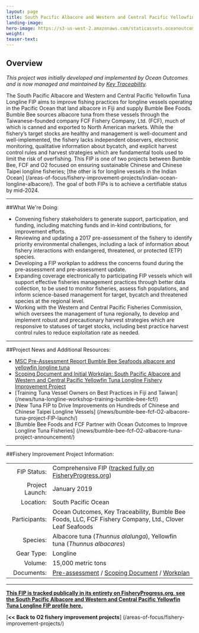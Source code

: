 ```yaml
---
layout: page 
title: South Pacific Albacore and Western and Central Pacific Yellowfin Tuna Longline FIP
landing-image:
hero-image: https://s3-us-west-2.amazonaws.com/staticassets.oceanoutcomes.org/hero+photos/south-pacific-longline-albacore-yellowfin-hero.jpg
weight: 
teaser-text:
---
```

<h2>Overview</h2>

*This project was initially developed and implemented by Ocean Outcomes and is now managed and maintained by <a href="http://keytraceability.com/" target="_blank">Key Traceability</a>.*

The South Pacific Albacore and Western and Central Pacific Yellowfin Tuna Longline FIP aims to improve fishing practices for longline vessels operating in the Pacific Ocean that land albacore in Fiji and supply Bumble Bee Foods. Bumble Bee sources albacore tuna from these vessels through the Taiwanese-founded company FCF Fishery Company, Ltd. (FCF), much of which is canned and exported to North American markets. While the fishery’s target stocks are healthy and management is well-document and well-implemented, the fishery lacks independent observers, electronic monitoring, qualitative information about bycatch, and explicit harvest control rules and harvest strategies which are fundamental tools used to limit the risk of overfishing. This FIP is one of two projects between Bumble Bee, FCF and O2 focused on ensuring sustainable Chinese and Chinese Taipei longline fisheries; [the other is for longline vessels in the Indian Ocean] (/areas-of-focus/fishery-improvement-projects/indian-ocean-longline-albacore/). The goal of both FIPs is to achieve a certifiable status by mid-2024.

---

##What We're Doing:

* Convening fishery stakeholders to generate support, participation, and funding, including matching funds and in-kind contributions, for improvement efforts.
* Reviewing and updating a 2017 pre-assessment of the fishery to identify priority environmental challenges, including a lack of information about fishery interactions with endangered, threatened, or protected (ETP) species.
* Developing a FIP workplan to address the concerns found during the pre-assessment and pre-assessment update.
* Expanding coverage electronically to participating FIP vessels which will support effective fisheries management practices through better data collection, to be used to monitor fisheries, assess fish populations, and inform science-based management for target, bycatch and threatened species at the regional level.
* Working with the Western and Central Pacific Fisheries Commission, which oversees the management of tuna regionally, to develop and implement robust and precautionary harvest strategies which are responsive to statuses of target stocks, including best practice harvest control rules to reduce exploitation rate as needed.

---

##Project News and Additional Resources:

* <a href="https://s3-us-west-2.amazonaws.com/staticassets.oceanoutcomes.org/supporting+documents/Fishery+Project+Resources/WCP+Albacore+and+Yellowfin+Pre-assessment+3167R01B_MASTER_FINAL.pdf" target="_blank">MSC Pre-Assessment Report Bumble Bee Seafoods albacore and yellowfin longline tuna</a>
* <a href="https://s3-us-west-2.amazonaws.com/staticassets.oceanoutcomes.org/supporting+documents/Fishery+Project+Resources/FINAL+BB+WCPO+FIP+Scoping+Document+May19.pdf" target="_blank">Scoping Document and Initial Workplan: South Pacific Albacore and Western and Central Pacific Yellowfin Tuna Longline Fishery Improvement Project</a>
* [Training Tuna Vessel Owners on Best Practices in Fiji and Taiwan] (/news/tuna-longline-workshop-training-bumble-bee-fcf/)
* [New Tuna FIP to Drive Improvements on Hundreds of Chinese and Chinese Taipei Longline Vessels] (/news/bumble-bee-fcf-O2-albacore-tuna-project-FIP-launch/)
* [Bumble Bee Foods and FCF Partner with Ocean Outcomes to Improve Longline Tuna Fisheries] (/news/bumble-bee-fcf-O2-albacore-tuna-project-announcement/)

---

##Fishery Improvement Project Information:

|||
| ---: | --- |
| FIP Status: | Comprehensive FIP (<a href="https://fisheryprogress.org/fip-profile/western-and-central-pacific-albacore-and-yellowfin-tuna-longline">tracked fully on FisheryProgress.org</a>) |
| Project Launch: | January 2019 |
| Location: | South Pacific Ocean |
| Participants: | Ocean Outcomes, Key Traceability, Bumble Bee Foods, LLC, FCF Fishery Company, Ltd., Clover Leaf Seafoods |
| Species: | Albacore tuna (*Thunnus alalunga*), Yellowfin tuna (*Thunnus albacares*) |
| Gear Type: | Longline |
| Volume: | 15,000 metric tons |
| Documents: | <a href="https://s3-us-west-2.amazonaws.com/staticassets.oceanoutcomes.org/supporting+documents/Fishery+Project+Resources/WCP+Albacore+and+Yellowfin+Pre-assessment+3167R01B_MASTER_FINAL.pdf" target="_blank">Pre-assessment</a> / <a href="https://s3-us-west-2.amazonaws.com/staticassets.oceanoutcomes.org/supporting+documents/Fishery+Project+Resources/FINAL+BB+WCPO+FIP+Scoping+Document+May19.pdf" target="_blank">Scoping Document</a> / <a href="https://s3-us-west-2.amazonaws.com/staticassets.oceanoutcomes.org/supporting+documents/Fishery+Project+Resources/FINAL+BB+WCPO+FIP+Workplan+May19.pdf" target="_blank">Workplan</a> |

---

<a href="https://fisheryprogress.org/fip-profile/western-and-central-pacific-albacore-and-yellowfin-tuna-longline" target="_blank">**This FIP is tracked publically in its entirety on FisheryProgress.org, see the South Pacific Albacore and Western and Central Pacific Yellowfin Tuna Longline FIP profile here.**</a>

[**<< Back to O2 fishery improvement projects**] (/areas-of-focus/fishery-improvement-projects/)
